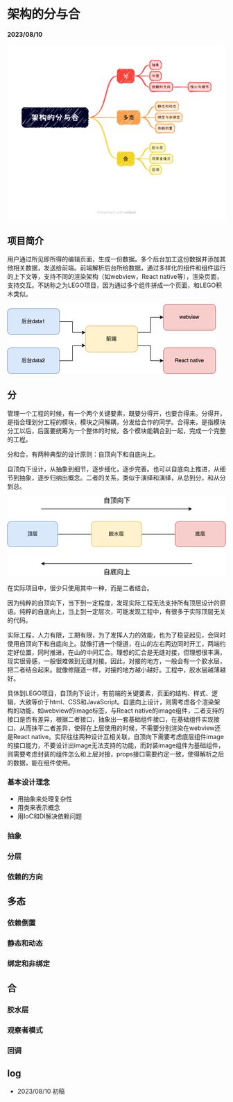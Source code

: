 # 架构的分与合

#### 2023/08/10 

![outline](./thinking_in_design/thinking_in_design_outline.png)

## 项目简介

用户通过所见即所得的编辑页面，生成一份数据。多个后台加工这份数据并添加其他相关数据，发送给前端。前端解析后台所给数据，通过多样化的组件和组件运行的上下文等，支持不同的渲染架构（如webview，React native等），渲染页面，支持交互。不妨称之为LEGO项目，因为通过多个组件拼成一个页面，和LEGO积木类似。

![多后台多引擎](./thinking_in_design/multiple_backends.png)

## 分

管理一个工程的时候，有一个两个关键要素，既要分得开，也要合得来。分得开，是指合理划分工程的模块，模块之间解耦，分发给合作的同学。合得来，是指模块分工以后，后面要统筹为一个整体的时候，各个模块能耦合到一起，完成一个完整的工程。

分和合，有两种典型的设计原则：自顶向下和自底向上。

自顶向下设计，从抽象到细节，逐步细化，逐步完善。也可以自底向上推进，从细节到抽象，逐步归纳出概念。二者的关系，类似于演绎和演绎，从总到分，和从分到总。

![自顶向下和自底向上](./thinking_in_design/layer_direction.png)

在实际项目中，很少只使用其中一种，而是二者结合。

因为纯粹的自顶向下，当下到一定程度，发现实际工程无法支持所有顶层设计的原语。纯粹的自底向上，当上到一定层次，可能发现工程中，有很多于实际顶层无关的代码。

实际工程，人力有限，工期有限，为了发挥人力的效能，也为了稳妥起见，会同时使用自顶向下和自底向上。就像打通一个隧道，在山的左右两边同时开工，两端约定好位置，同时推进，在山的中间汇合。理想的汇合是无缝对接，但理想很丰满，现实很骨感，一般很难做到无缝对接。因此，对接的地方，一般会有一个胶水层，把二者结合起来。就像修隧道一样，对接的地方越小越好。工程中，胶水层越薄越好。

具体到LEGO项目，自顶向下设计，有前端的关键要素，页面的结构、样式、逻辑，大致等价于html、CSS和JavaScript。自底向上设计，则需考虑各个渲染架构的功能，如webview的image标签，与React native的image组件，二者支持的接口是否有差异，根据二者接口，抽象出一套基础组件接口，在基础组件实现接口，从而抹平二者差异，使得在上层使用的时候，不需要分别渲染在webview还是React native。实际往往两种设计互相关联，自顶向下需要考虑底层组件image的接口能力，不要设计出image无法支持的功能，而封装image组件为基础组件，则需要考虑封装的组件怎么和上层对接，props接口需要约定一致，使得解析之后的数据，能在组件使用。

### 基本设计理念

- 用抽象来处理复杂性
- 用类来表示概念
- 用IoC和DI解决依赖问题


### 抽象

### 分层

### 依赖的方向

## 多态

### 依赖倒置

### 静态和动态

### 绑定和非绑定



## 合

### 胶水层

### 观察者模式

### 回调



## log

- 2023/08/10 初稿
